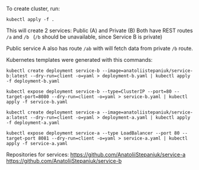 To create cluster, run:

`kubectl apply -f .`

This will create 2 services: Public (A) and Private (B)
Both have REST routes `/a` and `/b `
(`/b` should be unavailable, since Service B is private)

Public service A also has route `/ab` with will fetch data from private `/b` route.


Kubernetes templates were generated with this commands:
 
`kubectl create deployment service-b --image=anatoliistepaniuk/service-b:latest --dry-run=client -o=yaml > deployment-b.yaml | kubectl apply -f deployment-b.yaml`

`kubectl expose deployment service-b --type=ClusterIP --port=80 --target-port=8080 --dry-run=client -o=yaml > service-b.yaml | kubectl apply -f service-b.yaml`

`kubectl create deployment service-a --image=anatoliistepaniuk/service-a:latest --dry-run=client -o=yaml > deployment-a.yaml | kubectl apply -f deployment-a.yaml`

`kubectl expose deployment service-a --type LoadBalancer --port 80 --target-port 8081 --dry-run=client -o=yaml > service-a.yaml | kubectl apply -f service-a.yaml`

Repositories for services:
https://github.com/AnatoliiStepaniuk/service-a
https://github.com/AnatoliiStepaniuk/service-b
